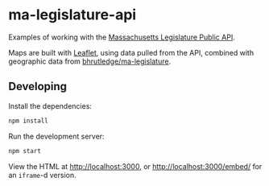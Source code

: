 # ma-legislature-api

Examples of working with the [Massachusetts Legislature Public API](https://malegislature.gov/api/swagger/).

Maps are built with [Leaflet](https://leafletjs.com/), using data pulled from the API, combined with geographic data from [bhrutledge/ma-legislature](https://github.com/bhrutledge/ma-legislature).

## Developing

Install the dependencies:

```sh
npm install
```

Run the development server:

```sh
npm start
```

View the HTML at <http://localhost:3000>, or <http://localhost:3000/embed/> for an `iframe`-d version.
